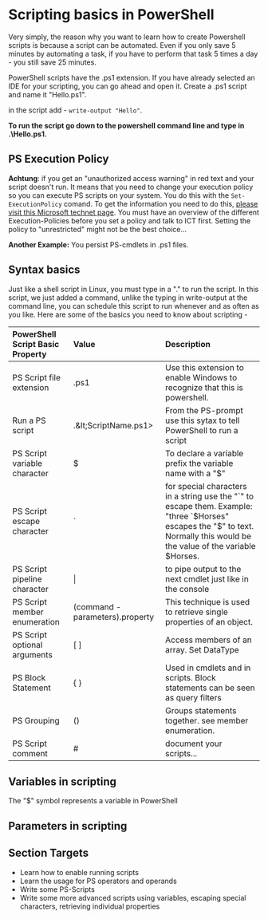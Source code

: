 # Scripting basics in PowerShell

Very simply, the reason why you want to learn how to create Powershell scripts is because a script can be automated. Even if you only save 5 minutes by automating a task, if you have to perform that task 5 times a day - you still save 25 minutes.

PowerShell scripts have the .ps1 extension. If you have already selected an IDE for your scripting, you can go ahead and open it. Create a .ps1 script and name it "Hello.ps1".

in the script add - `write-output "Hello"`.

**To run the script go down to the powershell command line and type in .\Hello.ps1.**

## PS Execution Policy

**Achtung**: if you get an "unauthorized access warning" in red text and your script doesn't run. It means that you need to change your execution policy so you can execute PS scripts on your system. You do this with the `Set-ExecutionPolicy` comand. To get the information you need to do this, [please visit this Microsoft technet page](https://technet.microsoft.com/en-us/library/ee176961.aspx). You must have an overview of the different Execution-Policies before you set a policy and talk to ICT first. Setting the policy to "unrestricted" might not be the best choice...



**Another Example:** You persist PS-cmdlets in .ps1 files.

## Syntax basics

Just like a shell script in Linux, you must type in a ".\" to run the script. In this script, we just added a command, unlike the typing in write-output at the command line, you can schedule this script to run whenever and as often as you like. Here are some of the basics you need to know about scripting -

| PowerShell Script Basic Property | Value | Description |
| :--- | :--- | :--- |
| PS Script file extension | .ps1 | Use this extension to enable Windows to recognize that this is powershell. |
| Run a PS script | .\&lt;ScriptName.ps1&gt; | From the PS-prompt use this sytax to tell PowerShell to run a script |
| PS Script variable character | $ | To declare a variable prefix the variable name with a "$" |
| PS Script escape character | \` | for special characters in a string use the "\`" to escape them. Example: "three \`$Horses" escapes the "$" to text. Normally this would be the value of the variable $Horses. |
| PS Script pipeline character | \| | to pipe output to the next cmdlet just like in the console |
| PS Script member enumeration | \(command -parameters\).property | This technique is used to retrieve single properties of an object. |
| PS Script optional arguments | \[ \] | Access members of an array. Set DataType |
| PS Block Statement | { } | Used in cmdlets and in scripts. Block statements can be seen as query filters |
| PS Grouping | \(\) | Groups statements together. see member enumeration. |
| PS Script comment | \# | document your scripts... |

## Variables in scripting

The "$" symbol represents a variable in PowerShell

## Parameters in scripting

## Section Targets

* Learn how to enable running scripts
* Learn the usage for PS operators and operands
* Write some PS-Scripts
* Write some more advanced scripts using variables, escaping special characters, retrieving individual properties



